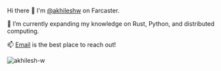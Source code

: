 Hi there 👋
I'm [@akhileshw](https://warpcast.com/akhileshw) on Farcaster.

🌱 I’m currently expanding my knowledge on Rust, Python, and distributed computing.

📫 [Email](mailto:hey@akhileshw.xyz) is the best place to reach out!
  
<p align="left"> <img src="https://komarev.com/ghpvc/?username=akhilesh-w&label=Profile%20views&color=0e75b6&style=flat" alt="akhilesh-w" /> </p>

<!--
**This is a ✨ _special_ ✨ repository because its `README.md` (this file) appears on your GitHub profile.

Here are some ideas to get you started:

- 🌱 I’m currently learning ...
- 👯 I’m looking to collaborate on ...
- 🤔 I’m looking for help with ...
- 💬 Ask me about ...
- ⚡ Fun fact: ...
-->
